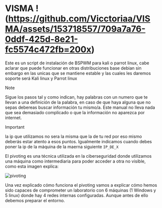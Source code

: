 # VISMA !(https://github.com/Vicctoriaa/VISMA/assets/153718557/709a7a76-0ddf-425d-8e21-fc5574c472fb=200x)
Este es un script de instalación de BSPWM para kali o parrot linux, cabe aclarar que puede funcionar en otras distribuciones base debian sin embargo en las unicas que se mantiene estable y las cuales les daremos soporte será Kali linux y Parrot linux

> [!NOTE]
> Sigue los pasos tal y como indican, hay palabras con un numero que te llevan a una definición de la palabra, en caso de que haya alguna que no sepas debereas buscar información tu mismo/a. Este manual no lleva nada que sea demasiado complicado o que la información no aparezca por internet.

> [!IMPORTANT]
> la ip que utilizamos no sera la misma que la de tu red por eso mismo deberás estar atento a esos puntos. Igualmente indicamos cuando debes poner la ip de la máquina de la maerna siguiente `IP_DE_X`


El pivoting es una técnica utilizada en la ciberseguridad donde utilizamos una máquina como intermediaria para poder acceder a otra no visible, como esta imagen explica:

![pivoting](https://github.com/Vicctoriaa/VISMA/assets/153718557/833fbfe8-aac0-4f85-af1e-6f603126766e)


Una vez explicado cómo funciona el pivoting vamos a explicar cómo hemos sido capaces de comprometer un laboratorio con 6 máquinas (1 Windows y 5 linux) donde hay 4 redes internas configuradas. Aunque antes de ello debemos preparar el entorno.





      

